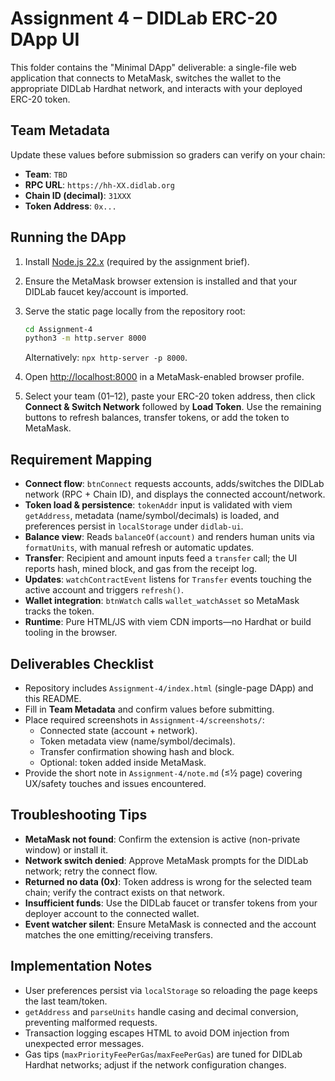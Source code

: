 # Assignment 4 – DIDLab ERC-20 DApp UI

This folder contains the "Minimal DApp" deliverable: a single-file web application that connects to MetaMask, switches the wallet to the appropriate DIDLab Hardhat network, and interacts with your deployed ERC-20 token.

## Team Metadata

Update these values before submission so graders can verify on your chain:

- **Team**: `TBD`
- **RPC URL**: `https://hh-XX.didlab.org`
- **Chain ID (decimal)**: `31XXX`
- **Token Address**: `0x...`

## Running the DApp

1. Install [Node.js 22.x](https://nodejs.org/) (required by the assignment brief).
2. Ensure the MetaMask browser extension is installed and that your DIDLab faucet key/account is imported.
3. Serve the static page locally from the repository root:

   ```bash
   cd Assignment-4
   python3 -m http.server 8000
   ```

   Alternatively: `npx http-server -p 8000`.
4. Open [http://localhost:8000](http://localhost:8000) in a MetaMask-enabled browser profile.
5. Select your team (01–12), paste your ERC-20 token address, then click **Connect & Switch Network** followed by **Load Token**. Use the remaining buttons to refresh balances, transfer tokens, or add the token to MetaMask.

## Requirement Mapping

- **Connect flow**: `btnConnect` requests accounts, adds/switches the DIDLab network (RPC + Chain ID), and displays the connected account/network.
- **Token load & persistence**: `tokenAddr` input is validated with viem `getAddress`, metadata (name/symbol/decimals) is loaded, and preferences persist in `localStorage` under `didlab-ui`.
- **Balance view**: Reads `balanceOf(account)` and renders human units via `formatUnits`, with manual refresh or automatic updates.
- **Transfer**: Recipient and amount inputs feed a `transfer` call; the UI reports hash, mined block, and gas from the receipt log.
- **Updates**: `watchContractEvent` listens for `Transfer` events touching the active account and triggers `refresh()`.
- **Wallet integration**: `btnWatch` calls `wallet_watchAsset` so MetaMask tracks the token.
- **Runtime**: Pure HTML/JS with viem CDN imports—no Hardhat or build tooling in the browser.

## Deliverables Checklist

- Repository includes `Assignment-4/index.html` (single-page DApp) and this README.
- Fill in **Team Metadata** and confirm values before submitting.
- Place required screenshots in `Assignment-4/screenshots/`:
  - Connected state (account + network).
  - Token metadata view (name/symbol/decimals).
  - Transfer confirmation showing hash and block.
  - Optional: token added inside MetaMask.
- Provide the short note in `Assignment-4/note.md` (≤½ page) covering UX/safety touches and issues encountered.

## Troubleshooting Tips

- **MetaMask not found**: Confirm the extension is active (non-private window) or install it.
- **Network switch denied**: Approve MetaMask prompts for the DIDLab network; retry the connect flow.
- **Returned no data (0x)**: Token address is wrong for the selected team chain; verify the contract exists on that network.
- **Insufficient funds**: Use the DIDLab faucet or transfer tokens from your deployer account to the connected wallet.
- **Event watcher silent**: Ensure MetaMask is connected and the account matches the one emitting/receiving transfers.

## Implementation Notes

- User preferences persist via `localStorage` so reloading the page keeps the last team/token.
- `getAddress` and `parseUnits` handle casing and decimal conversion, preventing malformed requests.
- Transaction logging escapes HTML to avoid DOM injection from unexpected error messages.
- Gas tips (`maxPriorityFeePerGas`/`maxFeePerGas`) are tuned for DIDLab Hardhat networks; adjust if the network configuration changes.
